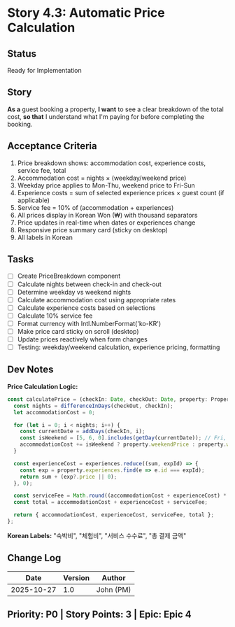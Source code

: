 # Story 4.3: Automatic Price Calculation

## Status
Ready for Implementation

## Story
**As a** guest booking a property,
**I want** to see a clear breakdown of the total cost,
**so that** I understand what I'm paying for before completing the booking.

## Acceptance Criteria
1. Price breakdown shows: accommodation cost, experience costs, service fee, total
2. Accommodation cost = nights × (weekday/weekend price)
3. Weekday price applies to Mon-Thu, weekend price to Fri-Sun
4. Experience costs = sum of selected experience prices × guest count (if applicable)
5. Service fee = 10% of (accommodation + experiences)
6. All prices display in Korean Won (₩) with thousand separators
7. Price updates in real-time when dates or experiences change
8. Responsive price summary card (sticky on desktop)
9. All labels in Korean

## Tasks
- [ ] Create PriceBreakdown component
- [ ] Calculate nights between check-in and check-out
- [ ] Determine weekday vs weekend nights
- [ ] Calculate accommodation cost using appropriate rates
- [ ] Calculate experience costs based on selections
- [ ] Calculate 10% service fee
- [ ] Format currency with Intl.NumberFormat('ko-KR')
- [ ] Make price card sticky on scroll (desktop)
- [ ] Update prices reactively when form changes
- [ ] Testing: weekday/weekend calculation, experience pricing, formatting

## Dev Notes
**Price Calculation Logic:**
```typescript
const calculatePrice = (checkIn: Date, checkOut: Date, property: Property, experiences: string[]) => {
  const nights = differenceInDays(checkOut, checkIn);
  let accommodationCost = 0;

  for (let i = 0; i < nights; i++) {
    const currentDate = addDays(checkIn, i);
    const isWeekend = [5, 6, 0].includes(getDay(currentDate)); // Fri, Sat, Sun
    accommodationCost += isWeekend ? property.weekendPrice : property.weekdayPrice;
  }

  const experienceCost = experiences.reduce((sum, expId) => {
    const exp = property.experiences.find(e => e.id === expId);
    return sum + (exp?.price || 0);
  }, 0);

  const serviceFee = Math.round((accommodationCost + experienceCost) * 0.1);
  const total = accommodationCost + experienceCost + serviceFee;

  return { accommodationCost, experienceCost, serviceFee, total };
};
```

**Korean Labels:** "숙박비", "체험비", "서비스 수수료", "총 결제 금액"

## Change Log
| Date | Version | Author |
|------|---------|--------|
| 2025-10-27 | 1.0 | John (PM) |

## Priority: P0 | Story Points: 3 | Epic: Epic 4
